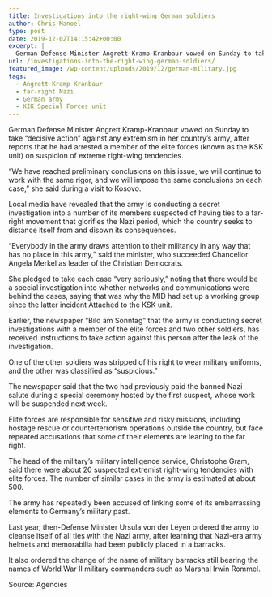 ```yaml
---
title: Investigations into the right-wing German soldiers
author: Chris Manoel
type: post
date: 2019-12-02T14:15:42+00:00
excerpt: |
  German Defense Minister Angrett Kramp-Kranbaur vowed on Sunday to take "decisive action" against any extremism in her country's army
url: /investigations-into-the-right-wing-german-soldiers/
featured_image: /wp-content/uploads/2019/12/german-military.jpg
tags:
  - Angrett Kramp Kranbaur
  - far-right Nazi
  - German army
  - KIK Special Forces unit
---
```


German Defense Minister Angrett Kramp-Kranbaur vowed on Sunday to take &#8220;decisive action&#8221; against any extremism in her country&#8217;s army, after reports that he had arrested a member of the elite forces (known as the KSK unit) on suspicion of extreme right-wing tendencies.

&#8220;We have reached preliminary conclusions on this issue, we will continue to work with the same rigor, and we will impose the same conclusions on each case,&#8221; she said during a visit to Kosovo.

Local media have revealed that the army is conducting a secret investigation into a number of its members suspected of having ties to a far-right movement that glorifies the Nazi period, which the country seeks to distance itself from and disown its consequences.

&#8220;Everybody in the army draws attention to their militancy in any way that has no place in this army,&#8221; said the minister, who succeeded Chancellor Angela Merkel as leader of the Christian Democrats.

She pledged to take each case &#8220;very seriously,&#8221; noting that there would be a special investigation into whether networks and communications were behind the cases, saying that was why the MID had set up a working group since the latter incident Attached to the KSK unit.

Earlier, the newspaper &#8220;Bild am Sonntag&#8221; that the army is conducting secret investigations with a member of the elite forces and two other soldiers, has received instructions to take action against this person after the leak of the investigation.

One of the other soldiers was stripped of his right to wear military uniforms, and the other was classified as &#8220;suspicious.&#8221;

The newspaper said that the two had previously paid the banned Nazi salute during a special ceremony hosted by the first suspect, whose work will be suspended next week.

Elite forces are responsible for sensitive and risky missions, including hostage rescue or counterterrorism operations outside the country, but face repeated accusations that some of their elements are leaning to the far right.

The head of the military&#8217;s military intelligence service, Christophe Gram, said there were about 20 suspected extremist right-wing tendencies with elite forces. The number of similar cases in the army is estimated at about 500.

The army has repeatedly been accused of linking some of its embarrassing elements to Germany&#8217;s military past.

Last year, then-Defense Minister Ursula von der Leyen ordered the army to cleanse itself of all ties with the Nazi army, after learning that Nazi-era army helmets and memorabilia had been publicly placed in a barracks.

It also ordered the change of the name of military barracks still bearing the names of World War II military commanders such as Marshal Irwin Rommel.

Source: Agencies
